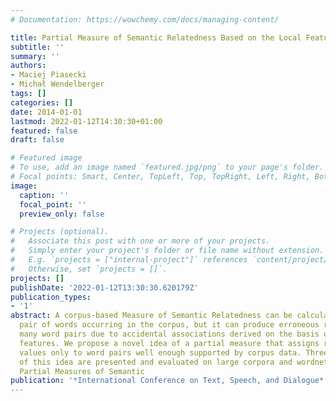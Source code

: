 ```yaml
---
# Documentation: https://wowchemy.com/docs/managing-content/

title: Partial Measure of Semantic Relatedness Based on the Local Feature Selection
subtitle: ''
summary: ''
authors:
- Maciej Piasecki
- Michał Wendelberger
tags: []
categories: []
date: 2014-01-01
lastmod: 2022-01-12T14:30:30+01:00
featured: false
draft: false

# Featured image
# To use, add an image named `featured.jpg/png` to your page's folder.
# Focal points: Smart, Center, TopLeft, Top, TopRight, Left, Right, BottomLeft, Bottom, BottomRight.
image:
  caption: ''
  focal_point: ''
  preview_only: false

# Projects (optional).
#   Associate this post with one or more of your projects.
#   Simply enter your project's folder or file name without extension.
#   E.g. `projects = ["internal-project"]` references `content/project/deep-learning/index.md`.
#   Otherwise, set `projects = []`.
projects: []
publishDate: '2022-01-12T13:30:30.620179Z'
publication_types:
- '1'
abstract: A corpus-based Measure of Semantic Relatedness can be calculated for every
  pair of words occurring in the corpus, but it can produce erroneous results for
  many word pairs due to accidental associations derived on the basis of several context
  features. We propose a novel idea of a partial measure that assigns relatedness
  values only to word pairs well enough supported by corpus data. Three simple implementations
  of this idea are presented and evaluated on large corpora and wordnets for two languages.
  Partial Measures of Semantic
publication: '*International Conference on Text, Speech, and Dialogue*'
---
```


